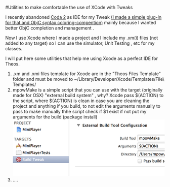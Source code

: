 #Utilities to make comfortable the use of XCode with Tweaks

I recently abandoned [Coda 2](https://panic.com/coda/) as IDE for my Tweak [(I made a simple plug-In for that and ObjC syntax coloring-compention)](https://github.com/MP0w/TheosCodaPlugin) mainly because I wanted better ObjC completion and management .

Now I use Xcode where I made a project and I include my .xm(i) files (not added to any target) so I can use the simulator, Unit Testing , etc for my classes.

I will put here some utilities that help me using Xcode as a perfect IDE for Theos.

1. .xm and .xmi files template for Xcode are in the "Theos Files Template" folder and must be moved to ~/Library/Developer/Xcode/Templates/File\ Templates/ 
2. mpowMake is a simple script that you can use with the target (originally made for OSX) "external build system" , why? Xcode pass $(ACTION) to the script, where $(ACTION) is clean in case you are cleaning the project and anything if you build, to not edit the arguments manually to pass to make manually thhe script check if $1 exist if not put my arguments for the build (package install)
![](externalBuildSystem.png)
3. .... 